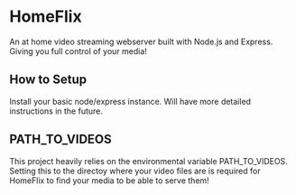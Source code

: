 # HomeFlix
An at home video streaming webserver built with Node.js and Express. Giving you full control of your media!

## How to Setup
Install your basic node/express instance. Will have more detailed instructions in the future. 

## PATH_TO_VIDEOS
This project heavily relies on the environmental variable PATH_TO_VIDEOS. Setting this to the directoy where your video files are is required for HomeFlix to find your media to be able to serve them!
